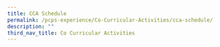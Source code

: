 ```yaml
---
title: CCA Schedule
permalink: /pcps-experience/Co-Curricular-Activities/cca-schedule/
description: ""
third_nav_title: Co Curricular Activities
---
```

